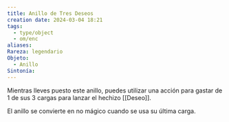 ```yaml
---
title: Anillo de Tres Deseos
creation date: 2024-03-04 18:21
tags:
  - type/object
  - om/enc
aliases: 
Rareza: legendario
Objeto:
  - Anillo
Sintonía:
---
```

Mientras lleves puesto este anillo, puedes utilizar una acción para gastar de 1 de sus 3 cargas para lanzar el hechizo [[Deseo]].

El anillo se convierte en no mágico cuando se usa su última carga.